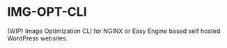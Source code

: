 # IMG-OPT-CLI
(WIP) Image Optimization CLI for NGINX or Easy Engine based self hosted WordPress websites. 
